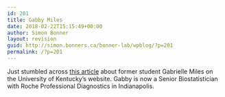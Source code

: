 ```yaml
---
id: 201
title: Gabby Miles
date: 2018-02-22T15:15:49+00:00
author: Simon Bonner
layout: revision
guid: http://simon.bonners.ca/bonner-lab/wpblog/?p=201
permalink: /?p=201
---
```

Just stumbled across [this article](https://stat.as.uky.edu/former-statistics-graduate-student-continuing-path-success) about former student Gabrielle Miles on the University of Kentucky&#8217;s website. Gabby is now a Senior Biostatistician with Roche Professional Diagnostics in Indianapolis.